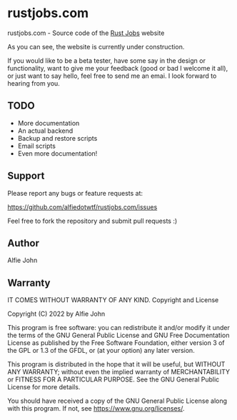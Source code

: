 # rustjobs.com

rustjobs.com - Source code of the [Rust Jobs](https://www.rustjobs.com) website

As you can see, the website is currently under construction.

If you would like to be a beta tester, have some say in the design or
functionality, want to give me your feedback (good or bad I welcome it all), or
just want to say hello, feel free to send me an emai. I look forward to hearing
from you.

## TODO

- More documentation
- An actual backend
- Backup and restore scripts
- Email scripts
- Even more documentation!

## Support

Please report any bugs or feature requests at:

https://github.com/alfiedotwtf/rustjobs.com/issues

Feel free to fork the repository and submit pull requests :)

## Author

Alfie John

## Warranty

IT COMES WITHOUT WARRANTY OF ANY KIND.
Copyright and License

Copyright (C) 2022 by Alfie John

This program is free software: you can redistribute it and/or modify it under
the terms of the GNU General Public License and GNU Free Documentation License
as published by the Free Software Foundation, either version 3 of the GPL or
1.3 of the GFDL, or (at your option) any later version.

This program is distributed in the hope that it will be useful, but WITHOUT ANY
WARRANTY; without even the implied warranty of MERCHANTABILITY or FITNESS FOR A
PARTICULAR PURPOSE. See the GNU General Public License for more details.

You should have received a copy of the GNU General Public License along with
this program. If not, see https://www.gnu.org/licenses/.
